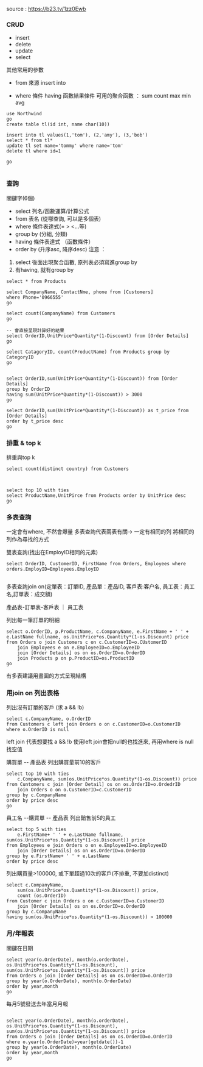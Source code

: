 source :  https://b23.tv/1zz0Ewb
### CRUD

- insert
- delete
- update
- select

其他常用的參數
- from 來源 insert into

- where 條件 having 函數結果條件
可用的聚合函數 ： sum count max min avg

```
use Northwind
go
create table tl(id int, name char(10))

insert into tl values(1,'tom'), (2,'amy'), (3,'bob')
select * from tl*
update tl set name='tommy' where name='tom'
delete tl where id=1

go


```

### 查詢
關鍵字(6個)
- select 列名/函數運算/計算公式
- from 表名    (從哪查詢, 可以是多個表)
- where 條件表達式(= > <...等)
- group by  (分組, 分類)
- having 條件表達式  （函數條件）
- order by  (升序asc, 降序desc)
注意 ： 
1. select 後面出現聚合函數, 原列表必須寫進group by
2.  有having, 就有group by


```
select * from Products

select CompanyName, ContactNme, phone from [Customers]
where Phone='0966555'
go

select count(CompanyName) from Customers
go

-- 會直接呈現計算好的結果
select OrderID,UnitPrice*Quantity*(1-Discount) from [Order Details]
go

select CatagoryID, count(ProductName) from Products group by CategoryID
go


select OrderID,sum(UnitPrice*Quantity*(1-Discount)) from [Order Details]
group by OrderID
having sum(UnitPrice*Quantity*(1-Discount)) > 3000
go

select OrderID,sum(UnitPrice*Quantity*(1-Discount)) as t_price from [Order Details]
order by t_price desc
go

```


### 排重 & top k

排重與top k
```
select count(distinct country) from Customers



select top 10 with ties
select ProductName,UnitPirce from Products order by UnitPrice desc
go
```

### 多表查詢

一定會有where, 不然會爆量
多表查詢代表兩表有關-> 一定有相同的列
將相同的列作為尋找的方式

雙表查詢(找出在EmployID相同的元素)
```
select OrderID, CustomerID, FirstName from Orders, Employees where orders.EmployID=Employees.EmployID


```

多表查詢join on(定單表：訂單ID, 產品單：產品ID, 客戶表:客户名, 員工表：員工名,訂單表：成交額)

產品表-訂單表-客戶表
		 ｜
		員工表

列出每一筆訂單的明細
```
select o.OrderID, p.ProductName, c.CompanyName, e.FirstName + ' ' + e.LastName fullname, os.UnitPrice*os.Quantity*(1-os.Discount) price
from Orders o join Customers c on c.CustomerID=o.CUstomerID
	join Employees e on e.EmployeeID=o.EmployeeID
	join [Order Details] os on os.OrderID=o.OrderID
	join Products p on p.ProductID=os.ProductID
go

```

有多表建議用畫圖的方式呈現結構


### 用join on 列出表格

列出沒有訂單的客戶 (求 a && !b)
```
select c.CompanyName, o.OrderID
from Customers c left join Orders o on c.CustomerID=o.CustomerID
where o.OrderID is null
```

left join 代表想要找 a && !b
使用left join會把null的也找進來, 再用where is null找空值


購買單 -- 產品表
列出購買量前10的客戶
```
select top 10 with ties
	c.CompanyName, sum(os.UnitPrice*os.Quantity*(1-os.Discount)) price
from Cuntomers c join [Order Detail] os on os.OrderID=o.OrdedrID
	join Orders o on o.CustomerID=c.CustomerID
group by c.CompanyName
order by price desc
go
```

員工名 --購買單 -- 產品表
列出銷售前5的員工
```
select top 5 with ties
	e.FirstName+ ' ' + e.LastName fullname, sum(os.UnitPrice*os.Quantity*(1-os.Discount)) price
from Employees e join Orders o on e.EmployeeID=o.EmployeeID
	join [Order Details] os on os.OrderID=o.OrderID
group by e.FirstName+ ' ' + e.LastName
order by price desc
```

列出購買量>100000, 或下單超過10次的客戶(不排重, 不要加distinct)

```
select c.CompanyName, 
	sum(os.UnitPrice*os.Quantity*(1-os.Discount)) price, 
	count (os.OrderID) 
from Customer c join Orders o on c.CustomerID=o.CustomerID
	join [Order Details] os on os.OrderID=o.OrderID
group by c.CompanyName 
having sum(os.UnitPrice*os.Quantity*(1-os.Discount)) > 100000 
```


### 月/年報表

關鍵在日期
```
select year(o.OrderDate), month(o.orderDate), os.UnitPrice*os.Quantity*(1-os.Discount), sum(os.UnitPrice*os.Quantity*(1-os.Discount)) price
from Orders o join [Order Details] os on os.OrderID=o.OrderID
group by year(o.OrderDate), month(o.OrderDate)
order by year,month
go
```

每月5號發送去年當月月報
```

select year(o.OrderDate), month(o.orderDate), os.UnitPrice*os.Quantity*(1-os.Discount), sum(os.UnitPrice*os.Quantity*(1-os.Discount)) price
from Orders o join [Order Details] os on os.OrderID=o.OrderID
where o.year(o.OrderDate)=year(getdate())-1
group by year(o.OrderDate), month(o.OrderDate)
order by year,month
go
```